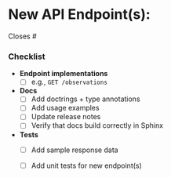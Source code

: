 # New API Endpoint(s): 
Closes #<issue number>

### Checklist
* **Endpoint implementations**
  - [ ] e.g., `GET /observations`
* **Docs**
  - [ ] Add doctrings + type annotations
  - [ ] Add usage examples
  - [ ] Update release notes
  - [ ] Verify that docs build correctly in Sphinx
* **Tests**
  - [ ] Add sample response data
  - [ ] Add unit tests for new endpoint(s)

